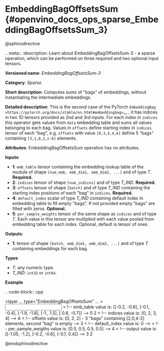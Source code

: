 # EmbeddingBagOffsetsSum {#openvino_docs_ops_sparse_EmbeddingBagOffsetsSum_3}

@sphinxdirective

.. meta::
  :description: Learn about EmbeddingBagOffsetsSum-3 - a sparse operation, which 
                can be performed on three required and two optional input tensors.

**Versioned name**: *EmbeddingBagOffsetsSum-3*

**Category**: *Sparse*

**Short description**: Computes sums of "bags" of embeddings, without instantiating the intermediate embeddings.

**Detailed description**: This is the second case of the PyTorch `EmbeddingBag <https://pytorch.org/docs/stable/nn.html#embeddingbag>`__ , it has indices in two 1D tensors provided as 2nd and 3rd inputs. For each index in ``indices`` this operator gets values from ``data`` embedding table and sums all values belonging to each bag. Values in ``offsets`` define starting index in ``indices`` tensor of each "bag", e.g. ``offsets`` with value ``[0,3,4,4,6]`` define 5 "bags" containing ``[3,1,0,2,n-6]`` elements.

**Attributes**: EmbeddingBagOffsetsSum operation has no attributes.

**Inputs**:

* **1**: ``emb_table`` tensor containing the embedding lookup table of the module of shape ``[num_emb, emb_dim1, emb_dim2, ...]`` and  of type *T*. **Required.**
* **2**: ``indices`` tensor of shape ``[num_indices]`` and of type *T_IND*. **Required.**
* **3**: ``offsets`` tensor of shape ``[batch]`` and of type *T_IND* containing the starting index positions of each "bag" in ``indices``. **Required.**
* **4**: ``default_index`` scalar of type *T_IND* containing default index in embedding table to fill empty "bags". If not provided empty "bags" are filled with zeros. **Optional.**
* **5**: ``per_sample_weights`` tensor of the same shape as ``indices`` and of type *T*. Each value in this tensor are multiplied with each value pooled from embedding table for each index. Optional, default is tensor of ones.

**Outputs**:

* **1**: tensor of shape ``[batch, emb_dim1, emb_dim2, ...]`` and of type *T* containing embeddings for each bag.

**Types**

* *T*: any numeric type.
* *T_IND*: ``int32`` or ``int64``.

**Example**

.. code-block:: cpp
   
   <layer ... type="EmbeddingBagOffsetsSum" ... >
       <input>
           <port id="0">     < !-- emb_table value is: [[-0.2, -0.6], [-0.1, -0.4], [-1.9, -1.8], [-1.,  1.5], [ 0.8, -0.7]] -->
               <dim>5</dim>
               <dim>2</dim>
           </port>
           <port id="1">     < !-- indices value is: [0, 2, 3, 4] -->
               <dim>4</dim>
           </port>
           <port id="2">     < !-- offsets value is: [0, 2, 2] - 3 "bags" containing [2,0,4-2] elements, second "bag" is empty -->
               <dim>3</dim>
           </port>
           <port id="3"/>    < !-- default_index value is: 0 -->
           <port id="4"/>    < !-- per_sample_weigths value is: [0.5, 0.5, 0.5, 0.5] -->
               <dim>4</dim>
           </port>
       </input>
       <output>
           <port id="5">     < !-- output value is: [[-1.05, -1.2], [-0.2, -0.6], [-0.1, 0.4]] -->
               <dim>3</dim>
               <dim>2</dim>
           </port>
       </output>
   </layer>

@endsphinxdirective

